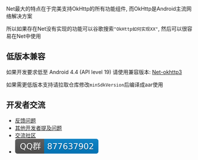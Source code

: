 Net最大的特点在于完美支持OkHttp的所有功能组件, 而OkHttp是Android主流网络解决方案

所以如果存在Net没有实现的功能可以谷歌搜索`"OkHttp如何实现XX"`, 然后可以很容易在Net中使用

## 低版本兼容

如果开发要求低至 Android 4.4 (API level 19)
请使用兼容版本: [Net-okhttp3](https://github.com/liangjingkanji/Net-okhttp3)

如果需更低版本支持请拉取仓库修改`minSdkVersion`后编译成aar使用

## 开发者交流

- [反馈问题](https://github.com/liangjingkanji/Net/issues)
- [其他开发者提及问题](https://github.com/liangjingkanji/Net/issues)
- [交流社区](https://github.com/liangjingkanji/Net/discussions)
- <a href="https://raw.githubusercontent.com/liangjingkanji/liangjingkanji/master/img/group-qrcode.png"><img src="https://raw.githubusercontent.com/liangjingkanji/liangjingkanji/master/img/group.svg"/></a>
